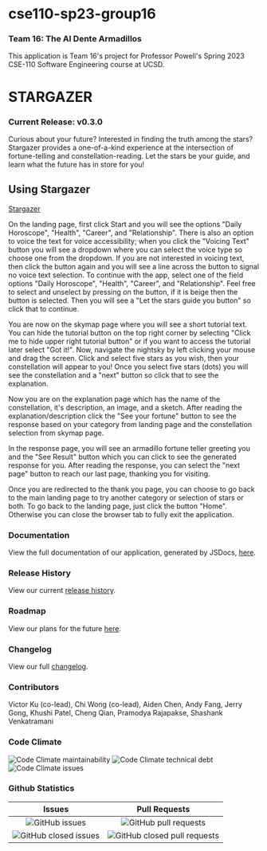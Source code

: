 # cse110-sp23-group16

### Team 16: The Al Dente Armadillos

This application is Team 16's project for Professor Powell's Spring 2023 CSE-110 Software Engineering course at UCSD.

# STARGAZER

### Current Release: v0.3.0

Curious about your future? Interested in finding the truth among the stars? Stargazer provides a one-of-a-kind experience at the intersection of fortune-telling and constellation-reading. Let the stars be your guide, and learn what the future has in store for you!

## Using Stargazer

[Stargazer](https://cse110-sp23-group16.github.io/cse110-sp23-group16/source/pages/landing_page/landing.html)

On the landing page, first click Start and you will see the options "Daily Horoscope", "Health", "Career", and "Relationship". There is also an option to voice the text for voice accessibility; when you click the "Voicing Text" button you will see a dropdown where you can select the voice type so choose one from the dropdown. If you are not interested in voicing text, then click the button again and you will see a line across the button to signal no voice text selection. To continue with the app, select one of the field options "Daily Horoscope", "Health", "Career", and "Relationship". Feel free to select and unselect by pressing on the button, if it is beige then the button is selected. Then you will see a "Let the stars guide you button" so click that to continue.

You are now on the skymap page where you will see a short tutorial text. You can hide the tutorial button on the top right corner by selecting "Click me to hide upper right tutorial button" or if you want to access the tutorial later select "Got it!". Now, navigate the nightsky by left clicking your mouse and drag the screen.
Click and select five stars as you wish, then your constellation will appear to you! Once you select five stars (dots) you will see the constellation and a "next" button so click that to see the explanation.

Now you are on the explanation page which has the name of the constellation, it's description, an image, and a sketch. After reading the explanation/description click the "See your fortune" button to see the response based on your category from landing page and the constellation selection from skymap page.

In the response page, you will see an armadillo fortune teller greeting you and the "See Result" button which you can click to see the generated response for you. After reading the response, you can select the "next page" button to reach our last page, thanking you for visiting.

Once you are redirected to the thank you page, you can choose to go back to the main landing page to try another category or selection of stars or both. To go back to the landing page, just click the button "Home". Otherwise you can close the browser tab to fully exit the application.

### Documentation

View the full documentation of our application, generated by JSDocs, [here](https://cse110-sp23-group16.github.io/cse110-sp23-group16-docs/index.html).

### Release History

View our current [release history](https://github.com/cse110-sp23-group16/cse110-sp23-group16/releases).

### Roadmap

View our plans for the future [here](https://github.com/cse110-sp23-group16/cse110-sp23-group16/blob/main/roadmap.md).

### Changelog

View our full [changelog](https://github.com/cse110-sp23-group16/cse110-sp23-group16/compare/v0.1.0...v0.2.0).

### Contributors

Victor Ku (co-lead), Chi Wong (co-lead), Aiden Chen, Andy Fang, Jerry Gong, Khushi Patel, Cheng Qian, Pramodya Rajapakse, Shashank Venkatramani

### Code Climate

![Code Climate maintainability](https://img.shields.io/codeclimate/maintainability/cse110-sp23-group16/cse110-sp23-group16?style=for-the-badge) ![Code Climate technical debt](https://img.shields.io/codeclimate/tech-debt/cse110-sp23-group16/cse110-sp23-group16?style=for-the-badge) ![Code Climate issues](https://img.shields.io/codeclimate/issues/cse110-sp23-group16/cse110-sp23-group16?style=for-the-badge)

### Github Statistics

|                                                                Issues                                                                |                                                                 Pull Requests                                                                  |
| :----------------------------------------------------------------------------------------------------------------------------------: | :--------------------------------------------------------------------------------------------------------------------------------------------: |
|        ![GitHub issues](https://img.shields.io/github/issues-raw/cse110-sp23-group16/cse110-sp23-group16?style=for-the-badge)        |        ![GitHub pull requests](https://img.shields.io/github/issues-pr-raw/cse110-sp23-group16/cse110-sp23-group16?style=for-the-badge)        |
| ![GitHub closed issues](https://img.shields.io/github/issues-closed-raw/cse110-sp23-group16/cse110-sp23-group16?style=for-the-badge) | ![GitHub closed pull requests](https://img.shields.io/github/issues-pr-closed-raw/cse110-sp23-group16/cse110-sp23-group16?style=for-the-badge) |
